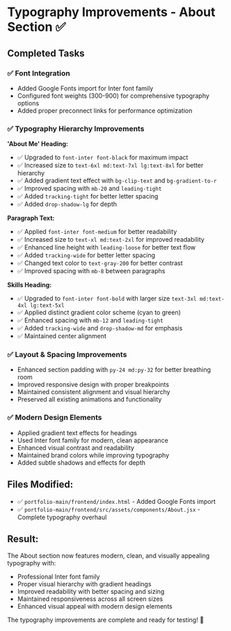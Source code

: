 # Typography Improvements - About Section ✅

## Completed Tasks

### ✅ Font Integration
- Added Google Fonts import for Inter font family
- Configured font weights (300-900) for comprehensive typography options
- Added proper preconnect links for performance optimization

### ✅ Typography Hierarchy Improvements

**'About Me' Heading:**
- ✅ Upgraded to `font-inter font-black` for maximum impact
- ✅ Increased size to `text-6xl md:text-7xl lg:text-8xl` for better hierarchy
- ✅ Added gradient text effect with `bg-clip-text` and `bg-gradient-to-r`
- ✅ Improved spacing with `mb-20` and `leading-tight`
- ✅ Added `tracking-tight` for better letter spacing
- ✅ Added `drop-shadow-lg` for depth

**Paragraph Text:**
- ✅ Applied `font-inter font-medium` for better readability
- ✅ Increased size to `text-xl md:text-2xl` for improved readability
- ✅ Enhanced line height with `leading-loose` for better text flow
- ✅ Added `tracking-wide` for better letter spacing
- ✅ Changed text color to `text-gray-200` for better contrast
- ✅ Improved spacing with `mb-8` between paragraphs

**Skills Heading:**
- ✅ Upgraded to `font-inter font-bold` with larger size `text-3xl md:text-4xl lg:text-5xl`
- ✅ Applied distinct gradient color scheme (cyan to green)
- ✅ Enhanced spacing with `mb-12` and `leading-tight`
- ✅ Added `tracking-wide` and `drop-shadow-md` for emphasis
- ✅ Maintained center alignment

### ✅ Layout & Spacing Improvements
- Enhanced section padding with `py-24 md:py-32` for better breathing room
- Improved responsive design with proper breakpoints
- Maintained consistent alignment and visual hierarchy
- Preserved all existing animations and functionality

### ✅ Modern Design Elements
- Applied gradient text effects for headings
- Used Inter font family for modern, clean appearance
- Enhanced visual contrast and readability
- Maintained brand colors while improving typography
- Added subtle shadows and effects for depth

## Files Modified:
- ✅ `portfolio-main/frontend/index.html` - Added Google Fonts import
- ✅ `portfolio-main/frontend/src/assets/components/About.jsx` - Complete typography overhaul

## Result:
The About section now features modern, clean, and visually appealing typography with:
- Professional Inter font family
- Proper visual hierarchy with gradient headings
- Improved readability with better spacing and sizing
- Maintained responsiveness across all screen sizes
- Enhanced visual appeal with modern design elements

The typography improvements are complete and ready for testing! 🎉
